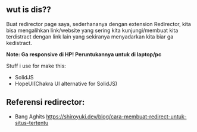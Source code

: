 ## wut is dis??

Buat redirector page saya, sederhananya dengan extension Redirector, kita bisa mengalihkan link/website yang sering kita kunjungi/membuat kita terdistract dengan link lain yang sekiranya menyadarkan kita biar ga kedistract. 

**Note: Ga responsive di HP! Peruntukannya untuk di laptop/pc**

Stuff i use for make this: 

- SolidJS
- HopeUI(Chakra UI alternative for SolidJS)

## Referensi redirector: 

- Bang Aghits https://shiroyuki.dev/blog/cara-membuat-redirect-untuk-situs-tertentu